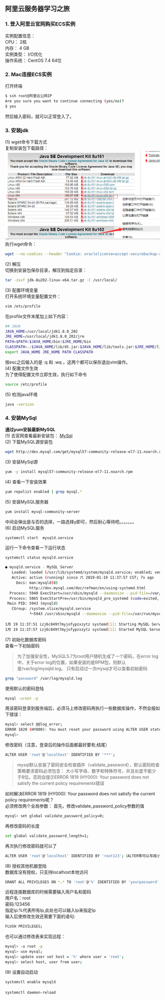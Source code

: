 阿里云服务器学习之旅
------------
### 1. 登入阿里云官网购买ECS实例
实例配置信息：   
CPU： 2核  
内存： 4 GB   
实例类型： I/O优化   
操作系统： CentOS 7.4 64位     


### 2. Mac连接ECS实例
打开终端    
```bash
$ ssh root@阿里云公网IP
Are you sure you want to continue connecting (yes/no)? 
$ yes
```
然后输入密码，就可以正常登入了。

### 3. 安装jdk
(1) wget命令下载方式  
复制安装包下载路径：
![](doc/pic/jdk.png)   
执行wget命令：  
```bash
wget --no-cookies --header "Cookie: oraclelicense=accept-securebackup-cookie;" https://download.oracle.com/otn-pub/java/jdk/8u202-b08/1961070e4c9b4e26a04e7f5a083f551e/jdk-8u202-linux-x64.tar.gz
```   
(2) 解压  
切换到安装包保存目录，解压到指定目录：   
```bash
tar -zxvf jdk-8u202-linux-x64.tar.gz -C /usr/local/
```      
(3) 配置环境变量   
打开系统环境变量配置文件：   
```bash
vim /etc/profile
```   
在profile文件末尾加上如下内容：   
```bash
## JAVA
JAVA_HOME=/usr/local/jdk1.8.0_202
JRE_HOME=/usr/local/jdk1.8.0_202/jre
PATH=$PATH:$JAVA_HOME/bin:$JRE_HOME/bin
CLASSPATH=.:$JAVA_HOME/lib/dt.jar:$JAVA_HOME/lib/tools.jar:$JRE_HOME/lib
export JAVA_HOME JRE_HOME PATH CLASSPATH
```    
按esc之后输入的是 :q 和 :wq ，这两个都可以保存退出vim操作。   
(4) 配置文件生效   
为了使得配置文件立即生效，执行如下命令   
```bash
source /etc/profile
```    
(5) 检测java环境  
```bash
java -version
```    

### 4. 安装MySql  
**通过yum安装最新MySQL**  
(1) 去官网查看最新安装包： [MySql](https://dev.mysql.com/downloads/repo/yum/)    
(2) 下载MySQL源安装包   
```bash
wget http://dev.mysql.com/get/mysql57-community-release-el7-11.noarch.rpm
```    
(3) 安装MySql源   
```bash
yum -y install mysql57-community-release-el7-11.noarch.rpm
```   
(4) 查看一下安装效果   
```bash
yum repolist enabled | grep mysql.*
```   
(5) 安装MySQL服务器  
```bash
yum install mysql-community-server
```  
中间会弹出是与否的选择，一路选择y即可，然后耐心等待吧。。。。。。。   
(6) 启动MySQL服务  
```bash
systemctl start  mysqld.service
```  
运行一下命令查看一下运行状态  
```bash
systemctl status mysqld.service
```   
```bash
● mysqld.service - MySQL Server
   Loaded: loaded (/usr/lib/systemd/system/mysqld.service; enabled; vendor preset: disabled)
   Active: active (running) since 六 2019-01-19 11:37:57 CST; 7s ago
     Docs: man:mysqld(8)
           http://dev.mysql.com/doc/refman/en/using-systemd.html
  Process: 5940 ExecStart=/usr/sbin/mysqld --daemonize --pid-file=/var/run/mysqld/mysqld.pid $MYSQLD_OPTS (code=exited, status=0/SUCCESS)
  Process: 5865 ExecStartPre=/usr/bin/mysqld_pre_systemd (code=exited, status=0/SUCCESS)
 Main PID: 5943 (mysqld)
   CGroup: /system.slice/mysqld.service
           └─5943 /usr/sbin/mysqld --daemonize --pid-file=/var/run/mysqld/mys...

1月 19 11:37:51 izj6c849t7myjofypzxzytz systemd[1]: Starting MySQL Server...
1月 19 11:37:57 izj6c849t7myjofypzxzytz systemd[1]: Started MySQL Server.
```   
(7) 初始化数据库密码  
查看一下初始密码   
> 为了加强安全性，MySQL5.7为root用户随机生成了一个密码，在error log中，关于error log的位置，如果安装的是RPM包，则默认是/var/log/mysqld.log。
  只有启动过一次mysql才可以查看初始密码
```bash
grep "password" /var/log/mysqld.log
```   
使用默认的密码登陆  
```bash
mysql -uroot -p
```   
用该密码登录到服务端后，必须马上修改密码再执行一些数据库操作，不然会报如下错误：
```bash
mysql> select @@log_error;
ERROR 1820 (HY000): You must reset your password using ALTER USER statement before executing this statement.
mysql>
```    
修改密码（注意，登录后的操作后面都最好要有;结尾）   
```bash
ALTER USER 'root'@'localhost' IDENTIFIED BY '***';
```  
> mysql默认安装了密码安全检查插件（validate_password），默认密码检查策略要求密码必须包含：
大小写字母、数字和特殊符号，并且长度不能少于8位。否则会提示ERROR 1819 (HY000):
 Your password does not satisfy the current policy requirements错误   

如何解决ERROR 1819 (HY000): Your password does not satisfy the current policy requirements呢？    
必须修改两个全局参数：
首先，修改validate_password_policy参数的值   
```bash
mysql> set global validate_password_policy=0;
```   
再修改密码的长度   
```bash
set global validate_password_length=1;
```   
再次执行修改密码就可以了  
```bash
ALTER USER 'root'@'localhost' IDENTIFIED BY 'root123';（ALTER等可以写成小写）
```   
(8) 授权其他机器登陆  
数据库没有授权，只支持localhost本地访问  
```bash
GRANT ALL PRIVILEGES ON *.* TO 'root'@'%' IDENTIFIED BY 'yourpassword' WITH GRANT OPTION;
```   
远程连接数据库的时候需要输入用户名和密码  
用户名：root    
密码:123456    
指定ip:%代表所有Ip,此处也可以输入Ip来指定Ip    
输入后使修改生效还需要下面的语句:
```bash
FLUSH PRIVILEGES;
```    
也可以通过修改表来实现远程：
```bash
mysql> -u root -p
mysql> use mysql; 
mysql> update user set host = '%' where user = 'root'; 
mysql> select host, user from user;
```    
(9) 设置自动启动  
```bash
systemctl enable mysqld

systemctl daemon-reload
```  